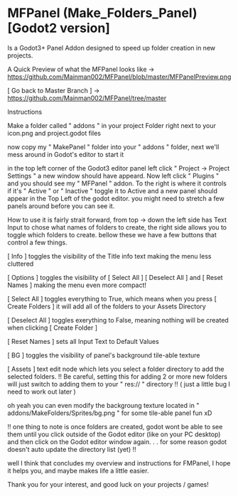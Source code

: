 # MFPanel (Make_Folders_Panel) [Godot2 version]
Is a Godot3+ Panel Addon designed to speed up folder creation in new projects.

A Quick Preview of what the MFPanel looks like ->
https://github.com/Mainman002/MFPanel/blob/master/MFPanelPreview.png

[ Go back to Master Branch ] -> https://github.com/Mainman002/MFPanel/tree/master

Instructions

Make a folder called " addons " in your project Folder right next to your icon.png and project.godot files

now copy my " MakePanel " folder into your " addons " folder, next we'll mess around in Godot's editor to start it

in the top left corner of the Godot3 editor panel left click " Project -> Project Settings " a new window should have appeard. Now left click " Plugins " and you should see my " MFPanel " addon. To the right is where it controls if it's " Active " or " Inactive " toggle it to Active and a new panel should appear in the Top Left of the godot editor. you might need to stretch a few panels around before you can see it.

How to use it is fairly strait forward, from top -> down the left side has Text Input to chose what names of folders to create, the right side allows you to toggle which folders to create. bellow these we have a few buttons that control a few things. 

[ Info ] toggles the visibility of the Title info text making the menu less cluttered

[ Options ] toggles the visibility of [ Select All ] [ Deselect All ] and [ Reset Names ] making the menu even more compact!

[ Select All ] toggles everything to True, which means when you press [ Create Folders ] it will add all of the folders to your Assets Directory

[ Deselect All ] toggles exerything to False, meaning nothing will be created when clicking [ Create Folder ]

[ Reset Names ] sets all Input Text to Default Values

[ BG ] toggles the visibility of panel's background tile-able texture

[ Assets ] text edit node which lets you select a folder directory to add the selected folders. !! Be careful, setting this for adding 2 or more new folders will just switch to adding them to your " res:// " directory !! ( just a little bug I need to work out later )
 
oh yeah you can even modify the backgroung texture located in " addons/MakeFolders/Sprites/bg.png " for some tile-able panel fun xD

!! one thing to note is once folders are created, godot wont be able to see them until you click outside of the Godot editor (like on your PC desktop) and then click on the Godot editor window again. . . for some reason godot doesn't auto update the directory list (yet) !!

well I think that concludes my overview and instructions for FMPanel, I hope it helps you, and maybe makes life a little easier.

Thank you for your interest, and good luck on your projects / games!

